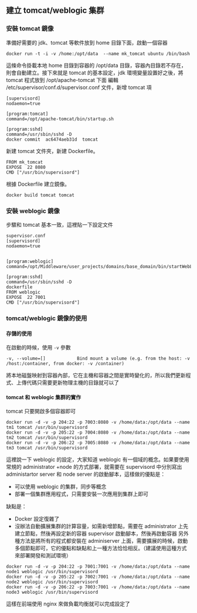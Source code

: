 ## 建立 tomcat/weblogic 集群
### 安裝 tomcat 鏡像
準備好需要的 jdk、tomcat 等軟件放到 home 目錄下面，啟動一個容器
```
docker run -t -i -v /home:/opt/data  --name mk_tomcat ubuntu /bin/bash
```
這條命令掛載本地 home 目錄到容器的 /opt/data 目錄，容器內目錄若不存在，則會自動建立。接下來就是 tomcat 的基本設定，jdk 環境變量設置好之後，將 tomcat 程式放到 /opt/apache-tomcat 下面
編輯 /etc/supervisor/conf.d/supervisor.conf 文件，新增 tomcat 項
```
[supervisord]
nodaemon=true

[program:tomcat]
command=/opt/apache-tomcat/bin/startup.sh

[program:sshd]
command=/usr/sbin/sshd -D
docker commit  ac6474aeb31d  tomcat
```

新建 tomcat 文件夾，新建 Dockerfile。
```
FROM mk_tomcat
EXPOSE  22 8080
CMD ["/usr/bin/supervisord"]
```
根據 Dockerfile 建立鏡像。
```
docker build tomcat tomcat
```
### 安裝 weblogic 鏡像

步驟和 tomcat 基本一致，這裡貼一下設定文件
```
supervisor.conf
[supervisord]
nodaemon=true


[program:weblogic]
command=/opt/Middleware/user_projects/domains/base_domain/bin/startWebLogic.sh

[program:sshd]
command=/usr/sbin/sshd -D
dockerfile
FROM weblogic
EXPOSE  22 7001
CMD ["/usr/bin/supervisord"]
```

### tomcat/weblogic 鏡像的使用
#### 存儲的使用
在啟動的時候，使用 `-v` 參數

    -v, --volume=[]            Bind mount a volume (e.g. from the host: -v /host:/container, from docker: -v /container)

將本地磁盤映射到容器內部，它在主機和容器之間是實時變化的，所以我們更新程式、上傳代碼只需要更新物理主機的目錄就可以了

#### tomcat 和 weblogic 集群的實作
tomcat 只要開啟多個容器即可
```
docker run -d -v -p 204:22 -p 7003:8080 -v /home/data:/opt/data --name tm1 tomcat /usr/bin/supervisord
docker run -d -v -p 205:22 -p 7004:8080 -v /home/data:/opt/data --name tm2 tomcat /usr/bin/supervisord
docker run -d -v -p 206:22 -p 7005:8080 -v /home/data:/opt/data --name tm3 tomcat /usr/bin/supervisord
```

這裡說一下 weblogic 的設定，大家知道 weblogic 有一個域的概念。如果要使用常規的 administrator +node 的方式部署，就需要在 supervisord 中分別寫出 administartor server 和 node server 的啟動腳本，這樣做的優點是：
* 可以使用 weblogic 的集群，同步等概念
* 部署一個集群應用程式，只需要安裝一次應用到集群上即可

缺點是：
* Docker 設定復雜了
* 沒辦法自動擴展集群的計算容量，如需新增節點，需要在 administrator 上先建立節點，然後再設定新的容器 supervisor 啟動腳本，然後再啟動容器
另外種方法是將所有的程式都安裝在 adminiserver 上面，需要擴展的時候，啟動多個節點即可，它的優點和缺點和上一種方法恰恰相反。（建議使用這種方式來部署開發和測試環境）
```
docker run -d -v -p 204:22 -p 7001:7001 -v /home/data:/opt/data --name node1 weblogic /usr/bin/supervisord
docker run -d -v -p 205:22 -p 7002:7001 -v /home/data:/opt/data --name node2 weblogic /usr/bin/supervisord
docker run -d -v -p 206:22 -p 7003:7001 -v /home/data:/opt/data --name node3 weblogic /usr/bin/supervisord
```

這樣在前端使用 nginx 來做負載均衡就可以完成設定了
